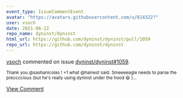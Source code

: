 ```yaml
---
event_type: IssueCommentEvent
avatar: "https://avatars.githubusercontent.com/u/814322?"
user: vsoch
date: 2021-06-22
repo_name: dyninst/dyninst
html_url: https://github.com/dyninst/dyninst/pull/1059
repo_url: https://github.com/dyninst/dyninst
---
```


<a href='https://github.com/vsoch' target='_blank'>vsoch</a> commented on issue <a href='https://github.com/dyninst/dyninst/pull/1059' target='_blank'>dyninst/dyninst#1059</a>.

<small>Thank you @sashanicolas ! +1 what @hainest said. Smeeeeagle needs to parse the preccccious (but he's really using dyninst under the hood :laughing: )...</small>

<a href='https://github.com/dyninst/dyninst/pull/1059' target='_blank'>View Comment</a>